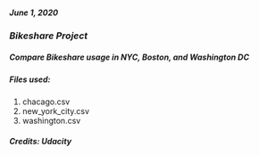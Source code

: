 ##### June 1, 2020

### _Bikeshare Project_

##### Compare _Bikeshare_ usage in NYC, Boston, and Washington DC

##### Files used:
1. chacago.csv
2. new_york_city.csv
3. washington.csv

##### Credits: Udacity
